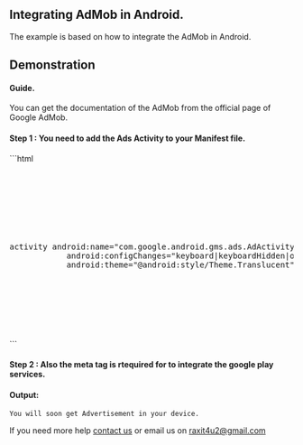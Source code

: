 <h2>Integrating AdMob in Android.</h2>
<p>The example is based on how to integrate the AdMob in Android.</4>

<h2>Demonstration</h2>

<h4>Guide.</h4> 
<p>You can get the documentation of the AdMob from the official page of Google AdMob.<p>
         



<h4>Step 1 : You need to add the Ads Activity to your Manifest file.</h4> 
```html
<pre>
    <div class="container">
        <div class="block two first">
            <div class="wrap">
            <p>activity android:name="com.google.android.gms.ads.AdActivity"
			android:configChanges="keyboard|keyboardHidden|orientation|screenLayout|uiMode|screenSize|smallestScreenSize"
			android:theme="@android:style/Theme.Translucent"/></code>
            </p></div>
        </div>
    </div>
</pre>
```


<h4>Step 2 : Also the meta tag is rtequired for to integrate the google play services.</h4> 
<p><code><meta-data android:name="com.google.android.gms.version"
			android:value="@integer/google_play_services_version" /></code><p>


<h4>Output:</h4> 
<p><code>You will soon get Advertisement in your device.</code></p>



<p>If you need more help <a href="http://www.crestinfotech.com/contact-us/" target="_blank">contact us</a> 
or email us on <a href="mailto:raxit4u2@gmail.com">raxit4u2@gmail.com</a></p>
